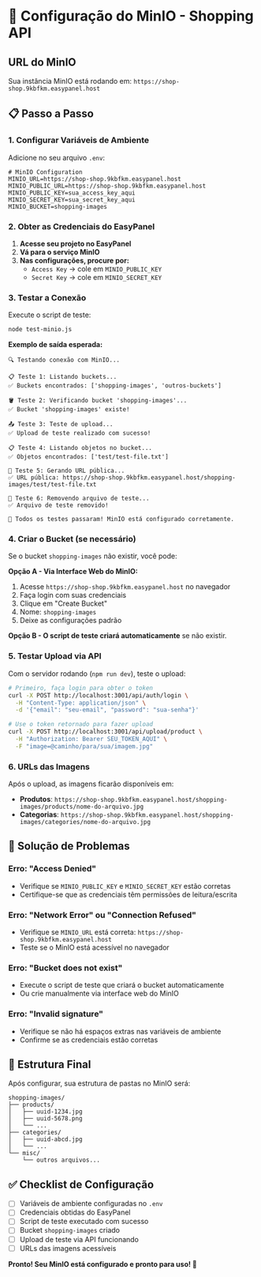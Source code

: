 # 🚀 Configuração do MinIO - Shopping API

## URL do MinIO
Sua instância MinIO está rodando em: `https://shop-shop.9kbfkm.easypanel.host`

## 📋 Passo a Passo

### 1. Configurar Variáveis de Ambiente

Adicione no seu arquivo `.env`:

```env
# MinIO Configuration
MINIO_URL=https://shop-shop.9kbfkm.easypanel.host
MINIO_PUBLIC_URL=https://shop-shop.9kbfkm.easypanel.host
MINIO_PUBLIC_KEY=sua_access_key_aqui
MINIO_SECRET_KEY=sua_secret_key_aqui
MINIO_BUCKET=shopping-images
```

### 2. Obter as Credenciais do EasyPanel

1. **Acesse seu projeto no EasyPanel**
2. **Vá para o serviço MinIO**
3. **Nas configurações, procure por:**
   - `Access Key` → cole em `MINIO_PUBLIC_KEY`
   - `Secret Key` → cole em `MINIO_SECRET_KEY`

### 3. Testar a Conexão

Execute o script de teste:

```bash
node test-minio.js
```

**Exemplo de saída esperada:**
```
🔍 Testando conexão com MinIO...

📋 Teste 1: Listando buckets...
✅ Buckets encontrados: ['shopping-images', 'outros-buckets']

🪣 Teste 2: Verificando bucket 'shopping-images'...
✅ Bucket 'shopping-images' existe!

📤 Teste 3: Teste de upload...
✅ Upload de teste realizado com sucesso!

📋 Teste 4: Listando objetos no bucket...
✅ Objetos encontrados: ['test/test-file.txt']

🔗 Teste 5: Gerando URL pública...
✅ URL pública: https://shop-shop.9kbfkm.easypanel.host/shopping-images/test/test-file.txt

🧹 Teste 6: Removendo arquivo de teste...
✅ Arquivo de teste removido!

🎉 Todos os testes passaram! MinIO está configurado corretamente.
```

### 4. Criar o Bucket (se necessário)

Se o bucket `shopping-images` não existir, você pode:

**Opção A - Via Interface Web do MinIO:**
1. Acesse `https://shop-shop.9kbfkm.easypanel.host` no navegador
2. Faça login com suas credenciais
3. Clique em "Create Bucket"
4. Nome: `shopping-images`
5. Deixe as configurações padrão

**Opção B - O script de teste criará automaticamente** se não existir.

### 5. Testar Upload via API

Com o servidor rodando (`npm run dev`), teste o upload:

```bash
# Primeiro, faça login para obter o token
curl -X POST http://localhost:3001/api/auth/login \
  -H "Content-Type: application/json" \
  -d '{"email": "seu-email", "password": "sua-senha"}'

# Use o token retornado para fazer upload
curl -X POST http://localhost:3001/api/upload/product \
  -H "Authorization: Bearer SEU_TOKEN_AQUI" \
  -F "image=@caminho/para/sua/imagem.jpg"
```

### 6. URLs das Imagens

Após o upload, as imagens ficarão disponíveis em:
- **Produtos**: `https://shop-shop.9kbfkm.easypanel.host/shopping-images/products/nome-do-arquivo.jpg`
- **Categorias**: `https://shop-shop.9kbfkm.easypanel.host/shopping-images/categories/nome-do-arquivo.jpg`

## 🔧 Solução de Problemas

### Erro: "Access Denied"
- Verifique se `MINIO_PUBLIC_KEY` e `MINIO_SECRET_KEY` estão corretas
- Certifique-se que as credenciais têm permissões de leitura/escrita

### Erro: "Network Error" ou "Connection Refused"
- Verifique se `MINIO_URL` está correta: `https://shop-shop.9kbfkm.easypanel.host`
- Teste se o MinIO está acessível no navegador

### Erro: "Bucket does not exist"
- Execute o script de teste que criará o bucket automaticamente
- Ou crie manualmente via interface web do MinIO

### Erro: "Invalid signature"
- Verifique se não há espaços extras nas variáveis de ambiente
- Confirme se as credenciais estão corretas

## 📝 Estrutura Final

Após configurar, sua estrutura de pastas no MinIO será:

```
shopping-images/
├── products/
│   ├── uuid-1234.jpg
│   ├── uuid-5678.png
│   └── ...
├── categories/
│   ├── uuid-abcd.jpg
│   └── ...
└── misc/
    └── outros arquivos...
```

## ✅ Checklist de Configuração

- [ ] Variáveis de ambiente configuradas no `.env`
- [ ] Credenciais obtidas do EasyPanel
- [ ] Script de teste executado com sucesso
- [ ] Bucket `shopping-images` criado
- [ ] Upload de teste via API funcionando
- [ ] URLs das imagens acessíveis

**Pronto! Seu MinIO está configurado e pronto para uso! 🎉** 